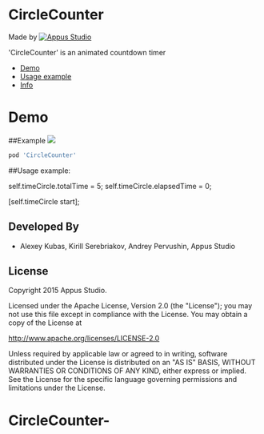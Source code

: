 CircleCounter
=====================

Made by [![Appus Studio](https://github.com/appus-studio/Appus-Splash/blob/master/image/logo.png)](http://appus.pro)

'CircleCounter' is an animated countdown timer

* [Demo](#demo)
* [Usage example](#usage-example)
* [Info](#info)

# Demo
##Example
![](https://github.com/alexey-kubas-appus/CircleTimer/Resources/demo.gif)

```Ruby
pod 'CircleCounter'
```

##Usage example:

self.timeCircle.totalTime = 5;
self.timeCircle.elapsedTime = 0;

[self.timeCircle start];

Developed By
------------

* Alexey Kubas, Kirill Serebriakov, Andrey Pervushin, Appus Studio

License
--------

Copyright 2015 Appus Studio.

Licensed under the Apache License, Version 2.0 (the "License");
you may not use this file except in compliance with the License.
You may obtain a copy of the License at

http://www.apache.org/licenses/LICENSE-2.0

Unless required by applicable law or agreed to in writing, software
distributed under the License is distributed on an "AS IS" BASIS,
WITHOUT WARRANTIES OR CONDITIONS OF ANY KIND, either express or implied.
See the License for the specific language governing permissions and
limitations under the License.
# CircleCounter-
